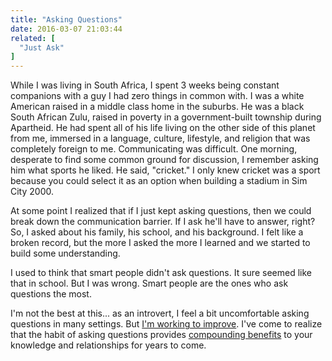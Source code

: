```yaml
---
title: "Asking Questions"
date: 2016-03-07 21:03:44
related: [
  "Just Ask"
]
---
```


While I was living in South Africa, I spent 3 weeks being constant companions with a guy I had zero things in common with. I was a white American raised in a middle class home in the suburbs. He was a black South African Zulu, raised in poverty in a government-built township during Apartheid. He had spent all of his life living on the other side of this planet from me, immersed in a language, culture, lifestyle, and religion that was completely foreign to me. Communicating was difficult. One morning, desperate to find some common ground for discussion, I remember asking him what sports he liked. He said, "cricket." I only knew cricket was a sport because you could select it as an option when building a stadium in Sim City 2000.

At some point I realized that if I just kept asking questions, then we could break down the communication barrier. If I ask he'll have to answer, right? So, I asked about his family, his school, and his background. I felt like a broken record, but the more I asked the more I learned and we started to build some understanding.

I used to think that smart people didn't ask questions. It sure seemed like that in school. But I was wrong. Smart people are the ones who ask questions the most.

I'm not the best at this... as an introvert, I feel a bit uncomfortable asking questions in many settings. But [I'm working to improve][1]. I've come to realize that the habit of asking questions provides [compounding benefits][2] to your knowledge and relationships for years to come.

 [1]: {{site.url}}/2011/08/28/just-ask
 [2]: {{site.url}}/2015/11/17/compounding-benefits
